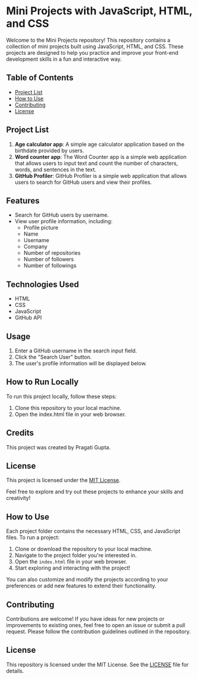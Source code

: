 # Mini Projects with JavaScript, HTML, and CSS

Welcome to the Mini Projects repository! This repository contains a collection of mini projects built using JavaScript, HTML, and CSS. These projects are designed to help you practice and improve your front-end development skills in a fun and interactive way.

## Table of Contents

- [Project List](#project-list)
- [How to Use](#how-to-use)
- [Contributing](#contributing)
- [License](#license)

## Project List

1. **Age calculator app**: A simple age calculator application based on the birthdate provided by users.
2. **Word counter app**: The Word Counter app is a simple web application that allows users to input text and count the number of characters, words, and sentences in the text.
3. **GitHub Profiler**: GitHub Profiler is a simple web application that allows users to search for GitHub users and view their profiles.

## Features

- Search for GitHub users by username.
- View user profile information, including:
  - Profile picture
  - Name
  - Username
  - Company
  - Number of repositories
  - Number of followers
  - Number of followings

## Technologies Used

- HTML
- CSS
- JavaScript
- GitHub API

## Usage

1. Enter a GitHub username in the search input field.
2. Click the "Search User" button.
3. The user's profile information will be displayed below.

## How to Run Locally

To run this project locally, follow these steps:

1. Clone this repository to your local machine.
2. Open the index.html file in your web browser.

## Credits

This project was created by Pragati Gupta.

## License

This project is licensed under the [MIT License](LICENSE).

Feel free to explore and try out these projects to enhance your skills and creativity!

## How to Use

Each project folder contains the necessary HTML, CSS, and JavaScript files. To run a project:

1. Clone or download the repository to your local machine.
2. Navigate to the project folder you're interested in.
3. Open the `index.html` file in your web browser.
4. Start exploring and interacting with the project!

You can also customize and modify the projects according to your preferences or add new features to extend their functionality.

## Contributing

Contributions are welcome! If you have ideas for new projects or improvements to existing ones, feel free to open an issue or submit a pull request. Please follow the contribution guidelines outlined in the repository.

## License

This repository is licensed under the MIT License. See the [LICENSE](LICENSE) file for details.
